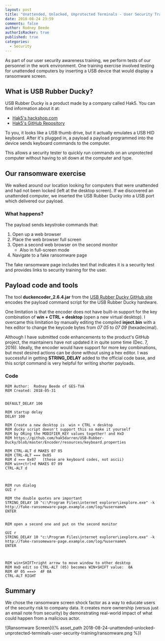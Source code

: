```yaml
---
layout: post
title: "Unattended, Unlocked, Unprotected Terminals - User Security Training with USB Rubber Ducky"
date: 2018-08-24 23:59
comments: false
author: Rodney Beede
authorIsRacker: true
published: true
categories:
  - Security
---
```


As part of our user security awareness training, we perform tests of our personnel in the work environment.  One training exercise involved testing for unattended computers by inserting a USB device that would display a ransomware screen.

<!-- more -->

## What is USB Rubber Ducky?

USB Rubber Ducky is a product made by a company called Hak5.  You can find information about it at:

* [Hak5's hackshop.com](http://hakshop.com/products/usb-rubber-ducky-deluxe)
* [Hak5's GitHub Repository](https://github.com/hak5darren/USB-Rubber-Ducky)

To you, it looks like a USB thumb drive, but it actually emulates a USB HID keyboard.  After it's plugged in, a payload a payload programmed into the device sends keyboard commands to the computer.

This allows a security tester to quickly run commands on an unprotected computer without having to sit down at the computer and type.

## Our ransomware exercise

We walked around our location looking for computers that were unattended and had not been locked (left at the desktop screen).  If we discovered an unattended computer, we inserted the USB Rubber Ducky into a USB port which delivered our payload.

### What happens?

The payload sends keystroke commands that:

1. Open up a web browser
1. Place the web browser full screen
1. Open a second web browser on the second monitor
   * Also in full-screen mode
1. Navigate to a fake ransomware page

The fake ransomware page includes text that indicates it is a security test and provides links to security training for the user.

## Payload code and tools

The tool **duckencoder_2.6.4.jar** from the [USB Rubber Ducky GitHub site](https://github.com/hak5darren/USB-Rubber-Ducky) encodes the payload command script for the USB Rubber Ducky hardware.

One limitation is that the encoder does not have built-in support for the key combination of **win + CTRL + desktop** (open a new virtual desktop).  I overcame this limitation by manually editing the compiled **inject.bin** with a hex editor to change the keycode bytes from _07 05_ to _07 09_ (hexadecimal).

Although I have submitted code enhancements to the product's GitHub project, the maintainers have not updated it in quite some time (Dec. 7, 2016).  Ideally, the encoder would have support for more key combinations, but most desired actions can be done without using a hex editor.  I was successful in getting **STRING_DELAY** added to the official code base, and this script command is very helpful for writing shorter payloads.

### Code

```
REM Author:  Rodney Beede of GES-TVA
REM Created: 2018-05-31


DEFAULT_DELAY 100

REM startup delay
DELAY 100

REM Create a new desktop is  win + CTRL + desktop
REM ducky script doesn't support this so make it yourself
REM by ORing the MODIFIER_KEY values together! and HxD
REM https://github.com/hak5darren/USB-Rubber-Ducky/blob/master/Encoder/resources/keyboard.properties

REM CTRL-ALT d MAKES 07 05
REM CTRL-ALT === 0x05
REM d === 0x07   (these are keyboard codes, not ascii)
REM win+ctrl+d MAKES 07 09
CTRL-ALT d



REM run dialog
GUI r

REM the double quotes are important
STRING_DELAY 10 "c:\Program Files\internet explorer\iexplore.exe" -k http://fake-ransomeware-page.example.com/log/%username%
ENTER


REM open a second one and put on the second monitor

GUI r
STRING_DELAY 10 "c:\Program Files\internet explorer\iexplore.exe" -k http://fake-ransomeware-page.example.com/log/%username%
ENTER



REM win+SHIFT+right arrow to move window to other desktop
REM HxD edit so CTRL-ALT (05) becomes WIN+SHIFT value:  0A
REM 4F 05 ===>  4F 0A
CTRL-ALT RIGHT
```


## Summary

We chose the ransomware screen shock factor as a way to educate users of the security risk to company data.  It creates more ownership (versus just an email note from security) by demonstrating real-world impact of what could happen from a malicious actor.

![Ransomware Screen]({% asset_path 2018-08-24-unattended-unlocked-unprotected-terminals-user-security-training/ransomware.png %})
